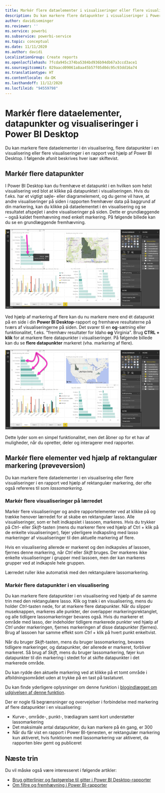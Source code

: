 ```yaml
---
title: Markér flere dataelementer i visualiseringer eller flere visualiseringer i Power BI Desktop
description: Du kan markere flere datapunkter i visualiseringer i Power BI Desktop ved blot at anvende Ctrl + klik
author: davidiseminger
ms.reviewer: ''
ms.service: powerbi
ms.subservice: powerbi-service
ms.topic: conceptual
ms.date: 11/11/2020
ms.author: davidi
LocalizationGroup: Create reports
ms.openlocfilehash: 7fcda945c374ba5384bd936b94db67a3ccd3ace1
ms.sourcegitcommit: 029aacd09061a8aa45b57f05d0dc95c93dd16a74
ms.translationtype: HT
ms.contentlocale: da-DK
ms.lasthandoff: 11/12/2020
ms.locfileid: "94559798"
---
```

# <a name="multi-select-data-elements-data-points-and-visuals-in-power-bi-desktop"></a>Markér flere dataelementer, datapunkter og visualiseringer i Power BI Desktop

Du kan markere flere dataelementer i én visualisering, flere datapunkter i en visualisering eller flere visualiseringer i en rapport ved hjælp af Power BI Desktop. I følgende afsnit beskrives hver især skiftevist.

## <a name="select-multiple-data-points"></a>Markér flere datapunkter

I Power BI Desktop kan du fremhæve et datapunkt i en hvilken som helst visualisering ved blot at klikke på datapunktet i visualiseringen. Hvis du f.eks. har et vigtigt søjle- eller diagramelement, og du gerne vil have, at andre visualiseringer på siden i rapporten fremhæver data på baggrund af din markering, kan du klikke på dataelementet i én visualisering og se resultatet afspejlet i andre visualiseringer på siden. Dette er grundlæggende – også kaldet fremhævning med enkelt markering. På følgende billede kan du se en grundlæggende fremhævning. 

![Enkelt datapunkt markeret](media/desktop-multi-select/multi-select_01.png)

Ved hjælp af markering af flere kan du nu markere mere end ét datapunkt på en side i din **Power BI Desktop**-rapport og fremhæve resultaterne på tværs af visualiseringerne på siden. Det svarer til en **og**-sætning eller funktionalitet, f.eks. "fremhæv resultater for Idaho **og** Virginia". Brug **CTRL + klik** for at markere flere datapunkter i visualiseringer. På følgende billede kan du se **flere datapunkter** markeret (vha. markering af flere).

![Flere datapunkter markeret](media/desktop-multi-select/multi-select_02.png)

Dette lyder som en simpel funktionalitet, men det åbner op for et hav af muligheder, når du opretter, deler og interagerer med rapporter. 

## <a name="select-multiple-elements-using-rectangle-select-preview"></a>Markér flere elementer ved hjælp af rektangulær markering (prøveversion)

Du kan markere flere dataelementer i en visualisering eller flere visualiseringer i en rapport ved hjælp af rektangulær markering, der ofte også refereres til som *lassomarkering*. 

### <a name="select-multiple-visuals-on-the-canvas"></a>Markér flere visualiseringer på lærredet

Markér flere visualiseringer og andre rapportelementer ved at klikke på og trække henover lærredet for at skabe en rektangulær lasso. Alle visualiseringer, som er helt indkapslet i lassoen, markeres. Hvis du trykker på *Ctrl*- eller *Skift*-tasten (mens du markerer flere ved hjælp af Ctrl + klik på de enkelte visualiseringer), føjer yderligere indkapsling med lasso markeringer af visualiseringer til den aktuelle markering af flere. 

Hvis en visualisering allerede er markeret og den indkapsles af lassoen, fjernes denne markering, når *Ctrl* eller *Skift* bruges. Der markeres ikke enkelte visualiseringer i grupper med lassoen, men der kan markeres grupper ved at indkapsle hele gruppen.

Lærredet ruller ikke automatisk med den rektangulære lassomarkering. 

### <a name="select-multiple-data-points-in-a-visual"></a>Markér flere datapunkter i en visualisering

Du kan markere flere datapunkter i en visualisering ved hjælp af de samme trin med den rektangulære lasso. Klik og træk i en visualisering, mens du holder *Ctrl*-tasten nede, for at markere flere datapunkter. Når du slipper museknappen, markeres alle punkter, der overlapper markeringsrektanglet, og alle tidligere lassomarkeringer bevares også. Hvis du markerer et område med lasso, der indeholder tidligere markerede punkter ved hjælp af *Ctrl* under markeringen, fjernes markeringen af disse datapunkter (fjernes). Brug af lassoen har samme effekt som *Ctrl* + klik på hvert punkt enkeltvist. 

Når du bruger *Skift*-tasten, mens du bruger lassomarkering, bevares tidligere markeringer, og datapunkter, der allerede er markeret, forbliver markeret. Så brug af *Skift*, mens du bruger lassomarkering, føjer kun datapunkter til din markering i stedet for at skifte datapunkter i det markerede område.

Du kan rydde den aktuelle markering ved at klikke på et tomt område i afbildningsområdet uden at trykke på en tast på tastaturet.

Du kan finde yderligere oplysninger om denne funktion i [blogindlægget om udgivelsen af denne funktion](https://powerbi.microsoft.com/blog/power-bi-desktop-august-2020-feature-summary/#_Data_point).

Der er nogle få begrænsninger og overvejelser i forbindelse med markering af flere datapunkter i en visualisering:

* Kurve-, område-, punkt-, trædiagram samt kort understøtter lassomarkering
* Det maksimale antal datapunkter, du kan markere på én gang, er 300
* Når du får vist en rapport i Power BI-tjenesten, er rektangulær markering kun aktiveret, hvis funktionen med lassomarkering var aktiveret, da rapporten blev gemt og publiceret

## <a name="next-steps"></a>Næste trin

Du vil måske også være interesseret i følgende artikler:

* [Brug gitterlinjer og fastgørelse til gitter i Power BI Desktop-rapporter](desktop-gridlines-snap-to-grid.md)
* [Om filtre og fremhævning i Power BI-rapporter](power-bi-reports-filters-and-highlighting.md)

